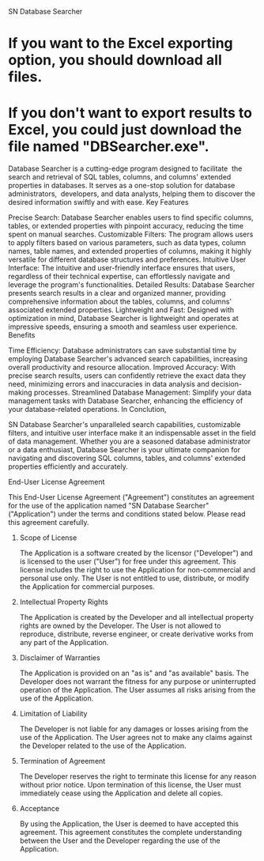 SN Database Searcher

# If you want to the Excel exporting option, you should download all files.

# If you don't want to export results to Excel, you could just download the file named "DBSearcher.exe".


Database Searcher is a cutting-edge program designed to facilitate 
the search and retrieval of SQL tables, columns, and columns' extended properties in databases.
It serves as a one-stop solution for database administrators, 
developers, and data analysts, helping them to discover the desired information swiftly and with ease.
Key Features

Precise Search: 
Database Searcher enables users to find specific columns, tables, or extended properties with pinpoint accuracy, reducing the time spent on manual searches.
Customizable Filters: 
The program allows users to apply filters based on various parameters, such as data types, column names, table names, and extended properties of columns, making it highly versatile for different database structures and preferences.
Intuitive User Interface: 
The intuitive and user-friendly interface ensures that users, regardless of their technical expertise, can effortlessly navigate and leverage the program's functionalities.
Detailed Results: 
Database Searcher presents search results in a clear and organized manner, providing comprehensive information about the tables, columns, and columns' associated extended properties.
Lightweight and Fast: 
Designed with optimization in mind, Database Searcher is lightweight and operates at impressive speeds, ensuring a smooth and seamless user experience.
Benefits

Time Efficiency: 
Database administrators can save substantial time by employing Database Searcher's advanced search capabilities, increasing overall productivity and resource allocation.
Improved Accuracy: 
With precise search results, users can confidently retrieve the exact data they need, minimizing errors and inaccuracies in data analysis and decision-making processes.
Streamlined Database Management: 
Simplify your data management tasks with Database Searcher, enhancing the efficiency of your database-related operations.
In Conclution,

SN Database Searcher's unparalleled search capabilities, customizable filters, and intuitive user interface make it an indispensable asset in the field of data management.
Whether you are a seasoned database administrator or a data enthusiast, Database Searcher is your ultimate companion for navigating and discovering SQL columns, tables, and columns' extended properties efficiently and accurately.


End-User License Agreement

   This End-User License Agreement ("Agreement") constitutes an agreement for
   the use of the application named "SN Database Searcher" ("Application") 
   under the terms and conditions stated below. Please read this agreement carefully.

1. Scope of License

   The Application is a software created by the licensor ("Developer") and
   is licensed to the user ("User") for free under this agreement.
   This license includes the right to use the Application for non-commercial and personal use only.
   The User is not entitled to use, distribute, or modify the Application for commercial purposes.

2. Intellectual Property Rights

   The Application is created by the Developer and all intellectual property rights are owned by the Developer.
   The User is not allowed to 
   reproduce, distribute, reverse engineer, or create derivative works from any part of the Application.

3. Disclaimer of Warranties

   The Application is provided on an "as is" and "as available" basis.
   The Developer does not warrant the fitness for any purpose or uninterrupted operation of the Application.
   The User assumes all risks arising from the use of the Application.

4. Limitation of Liability

   The Developer is not liable for any damages or losses arising from the use of the Application.
   The User agrees not to make any claims against the Developer related to the use of the Application.

5. Termination of Agreement

   The Developer reserves the right to terminate this license for any reason without prior notice.
   Upon termination of this license, the User must immediately cease using the Application and delete all copies.

6. Acceptance

   By using the Application, the User is deemed to have accepted this agreement.
   This agreement constitutes the complete understanding
   between the User and the Developer regarding the use of the Application.
